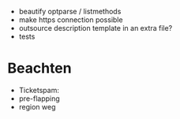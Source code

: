 * beautify optparse / listmethods
* make https connection possible
* outsource description template in an extra file?
* tests

Beachten
========
* Ticketspam:
 * pre-flapping
 * region weg
